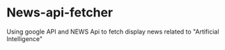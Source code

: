 # News-api-fetcher
Using google API and NEWS Api to fetch display news related to "Artificial Intelligence"
